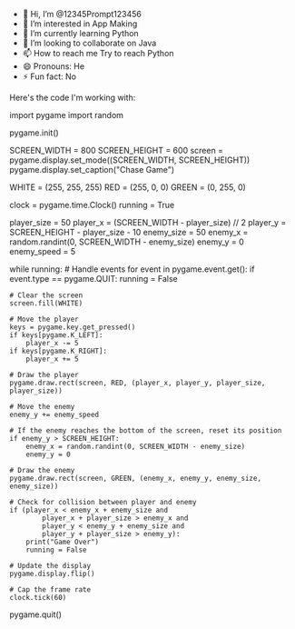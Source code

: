 - 👋 Hi, I’m @12345Prompt123456
- 👀 I’m interested in App Making
- 🌱 I’m currently learning Python
- 💞️ I’m looking to collaborate on Java
- 📫 How to reach me Try to reach Python
- 😄 Pronouns: He
- ⚡ Fun fact: No

<!---
12345Prompt123456/12345Prompt123456 is a ✨ special ✨ repository because its `README.md` (this file) appears on your GitHub profile.
You can click the Preview link to take a look at your changes.
--->Here's the code I'm working with:
import pygame
import random

pygame.init()


SCREEN_WIDTH = 800
SCREEN_HEIGHT = 600
screen = pygame.display.set_mode((SCREEN_WIDTH, SCREEN_HEIGHT))
pygame.display.set_caption("Chase Game")


WHITE = (255, 255, 255)
RED = (255, 0, 0)
GREEN = (0, 255, 0)


clock = pygame.time.Clock()
running = True


player_size = 50
player_x = (SCREEN_WIDTH - player_size) // 2
player_y = SCREEN_HEIGHT - player_size - 10
enemy_size = 50
enemy_x = random.randint(0, SCREEN_WIDTH - enemy_size)
enemy_y = 0
enemy_speed = 5


while running:
    # Handle events
    for event in pygame.event.get():
        if event.type == pygame.QUIT:
            running = False

    # Clear the screen
    screen.fill(WHITE)

    # Move the player
    keys = pygame.key.get_pressed()
    if keys[pygame.K_LEFT]:
        player_x -= 5
    if keys[pygame.K_RIGHT]:
        player_x += 5

    # Draw the player
    pygame.draw.rect(screen, RED, (player_x, player_y, player_size, player_size))

    # Move the enemy
    enemy_y += enemy_speed

    # If the enemy reaches the bottom of the screen, reset its position
    if enemy_y > SCREEN_HEIGHT:
        enemy_x = random.randint(0, SCREEN_WIDTH - enemy_size)
        enemy_y = 0

    # Draw the enemy
    pygame.draw.rect(screen, GREEN, (enemy_x, enemy_y, enemy_size, enemy_size))

    # Check for collision between player and enemy
    if (player_x < enemy_x + enemy_size and
            player_x + player_size > enemy_x and
            player_y < enemy_y + enemy_size and
            player_y + player_size > enemy_y):
        print("Game Over")
        running = False

    # Update the display
    pygame.display.flip()

    # Cap the frame rate
    clock.tick(60)

pygame.quit()
